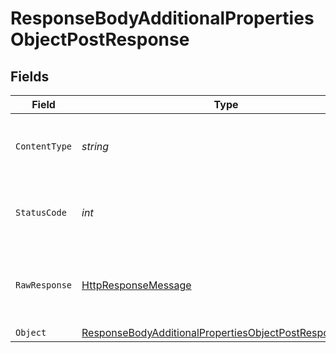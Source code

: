 # ResponseBodyAdditionalPropertiesObjectPostResponse


## Fields

| Field                                                                                                                                       | Type                                                                                                                                        | Required                                                                                                                                    | Description                                                                                                                                 |
| ------------------------------------------------------------------------------------------------------------------------------------------- | ------------------------------------------------------------------------------------------------------------------------------------------- | ------------------------------------------------------------------------------------------------------------------------------------------- | ------------------------------------------------------------------------------------------------------------------------------------------- |
| `ContentType`                                                                                                                               | *string*                                                                                                                                    | :heavy_check_mark:                                                                                                                          | HTTP response content type for this operation                                                                                               |
| `StatusCode`                                                                                                                                | *int*                                                                                                                                       | :heavy_check_mark:                                                                                                                          | HTTP response status code for this operation                                                                                                |
| `RawResponse`                                                                                                                               | [HttpResponseMessage](https://learn.microsoft.com/en-us/dotnet/api/system.net.http.httpresponsemessage?view=net-5.0)                        | :heavy_check_mark:                                                                                                                          | Raw HTTP response; suitable for custom response parsing                                                                                     |
| `Object`                                                                                                                                    | [ResponseBodyAdditionalPropertiesObjectPostResponseBody](../../Models/Operations/ResponseBodyAdditionalPropertiesObjectPostResponseBody.md) | :heavy_minus_sign:                                                                                                                          | OK                                                                                                                                          |